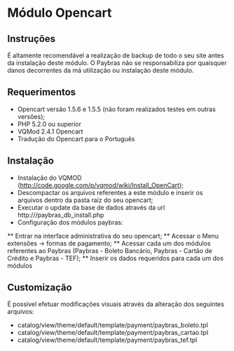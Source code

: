 Módulo Opencart
===============

Instruções
----------

É altamente recomendável a realização de backup de todo o seu site antes da instalação deste módulo. O Paybras não se responsabiliza por quaisquer danos decorrentes da má utilização ou instalação deste módulo.

Requerimentos
-------------

* Opencart versão 1.5.6 e 1.5.5 (não foram realizados testes em outras versões);
* PHP 5.2.0 ou superior
* VQMod 2.4.1 Opencart
* Tradução do Opencart para o Português

Instalação
----------

* Instalação do VQMOD (http://code.google.com/p/vqmod/wiki/Install_OpenCart);
* Descompactar os arquivos referentes a este módulo e inserir os arquivos dentro da pasta raiz do seu opencart;
* Executar o update da base de dados através da url http://<seu-site>/paybras_db_install.php
* Configuração dos módulos paybras:

 ** Entrar na interface administrativa do seu opencart;
 ** Acessar o Menu extensões -> formas de pagamento;
 ** Acessar cada um dos módulos referentes ao Paybras (Paybras - Boleto Bancário, Paybras - Cartão de Crédito e Paybras - TEF);
 ** Inserir os dados requeridos para cada um dos módulos

Customização
------------

É possível efetuar modificações visuais através da alteração dos seguintes arquivos: 

* catalog/view/theme/default/template/payment/paybras_boleto.tpl
* catalog/view/theme/default/template/payment/paybras_cartao.tpl
* catalog/view/theme/default/template/payment/paybras_tef.tpl


